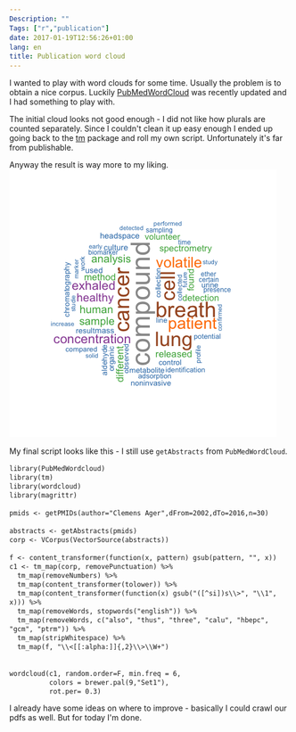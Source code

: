 ```yaml
---
Description: ""
Tags: ["r","publication"]
date: 2017-01-19T12:56:26+01:00
lang: en
title: Publication word cloud
---
```


I wanted to play with word clouds for some time. Usually the problem
is to obtain a nice corpus.  Luckily
[PubMedWordCloud](https://felixfan.github.io/PubMedWordcloud/) was
recently updated and I had something to play with. 

The initial cloud looks not good enough - I did not like how plurals
are counted separately. 
Since I couldn't clean it up easy enough I ended up going back to the
[tm](https://cran.r-project.org/web/packages/tm/index.html) package
and roll my own script.  Unfortunately it's far from publishable.

Anyway the result is way more to my liking.
![clean word cloud](/img/wc_clean.png)


My final script looks like this - I still use `getAbstracts` from
`PubMedWordCloud`.

```{r}
library(PubMedWordcloud)  
library(tm)
library(wordcloud)
library(magrittr)

pmids <- getPMIDs(author="Clemens Ager",dFrom=2002,dTo=2016,n=30)

abstracts <- getAbstracts(pmids)
corp <- VCorpus(VectorSource(abstracts))

f <- content_transformer(function(x, pattern) gsub(pattern, "", x))
c1 <- tm_map(corp, removePunctuation) %>% 
  tm_map(removeNumbers) %>% 
  tm_map(content_transformer(tolower)) %>% 
  tm_map(content_transformer(function(x) gsub("([^si])s\\>", "\\1", x))) %>% 
  tm_map(removeWords, stopwords("english")) %>%
  tm_map(removeWords, c("also", "thus", "three", "calu", "hbepc", "gcm", "ptrm")) %>%
  tm_map(stripWhitespace) %>%
  tm_map(f, "\\<[[:alpha:]]{,2}\\>\\W+")


wordcloud(c1, random.order=F, min.freq = 6, 
		  colors = brewer.pal(9,"Set1"),
		  rot.per= 0.3)
```


I already have some ideas on where to improve - basically I could
crawl our pdfs as well.  But for today I'm done.
